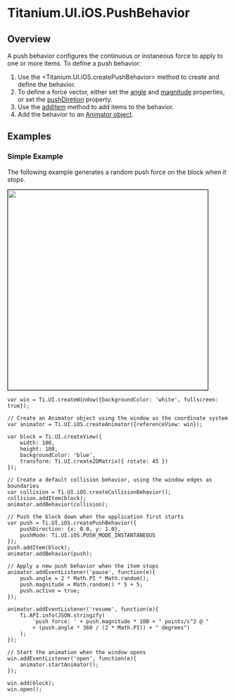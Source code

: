 # Titanium.UI.iOS.PushBehavior

<ProxySummary/>

## Overview

A push behavior configures the continuous or instaneous force to apply to one or more items. To
define a push behavior:

  1. Use the <Titanium.UI.iOS.createPushBehavior> method to create and define the behavior.
  2. To define a force vector, either set the
     [angle](Titanium.UI.iOS.PushBehavior.angle) and
     [magnitude](Titanium.UI.iOS.PushBehavior.magnitude) properties, or set the
     [pushDiretion](Titanium.UI.iOS.PushBehavior.pushDirection) property.
  3. Use the [addItem](Titanium.UI.iOS.PushBehavior.addItem) method to add items to the behavior.
  4. Add the behavior to an [Animator object](Titanium.UI.iOS.Animator).

## Examples

### Simple Example

The following example generates a random push force on the block when it stops.

<img src="images/animator/pushforce.gif" height="455" style="border:1px solid black"/>

    var win = Ti.UI.createWindow({backgroundColor: 'white', fullscreen: true});

    // Create an Animator object using the window as the coordinate system
    var animator = Ti.UI.iOS.createAnimator({referenceView: win});

    var block = Ti.UI.createView({
        width: 100,
        height: 100,
        backgroundColor: 'blue',
        transform: Ti.UI.create2DMatrix({ rotate: 45 })
    });

    // Create a default collision behavior, using the window edges as boundaries
    var collision = Ti.UI.iOS.createCollisionBehavior();
    collision.addItem(block);
    animator.addBehavior(collision);
    
    // Push the block down when the application first starts
    var push = Ti.UI.iOS.createPushBehavior({
        pushDirection: {x: 0.0, y: 1.0},
        pushMode: Ti.UI.iOS.PUSH_MODE_INSTANTANEOUS
    });
    push.addItem(block);
    animator.addBehavior(push);

    // Apply a new push behavior when the item stops
    animator.addEventListener('pause', function(e){
        push.angle = 2 * Math.PI * Math.random();
        push.magnitude = Math.random() * 5 + 5;
        push.active = true;
    });

    animator.addEventListener('resume', function(e){
        Ti.API.info(JSON.stringify(
            'push force: ' + push.magnitude * 100 + " points/s^2 @ "
            + (push.angle * 360 / (2 * Math.PI)) + " degrees")
        );
    });

    // Start the animation when the window opens
    win.addEventListener('open', function(e){
        animator.startAnimator();
    });

    win.add(block);
    win.open();

<ApiDocs/>
